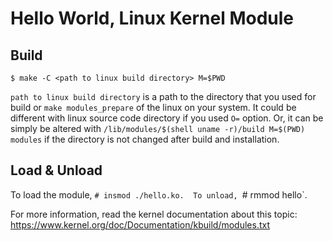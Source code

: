 Hello World, Linux Kernel Module
================================


Build
-----

```
$ make -C <path to linux build directory> M=$PWD
```

`path to linux build directory` is a path to the directory that you used for
build or `make modules_prepare` of the linux on your system.  It could be
different with linux source code directory if you used `O=` option.  Or, it can
be simply be altered with `/lib/modules/$(shell uname -r)/build M=$(PWD)
modules` if the directory is not changed after build and installation.


Load & Unload
-------------

To load the module, `# insmod ./hello.ko.  To unload, `# rmmod hello`.


For more information, read the kernel documentation about this topic:
https://www.kernel.org/doc/Documentation/kbuild/modules.txt
